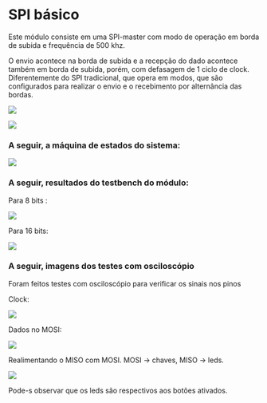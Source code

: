 # SPI básico

Este módulo consiste em uma SPI-master com modo de operação em borda de subida e frequência de 500 khz.

O envio acontece na borda de subida e a recepção do dado acontece também em borda de subida,
porém, com defasagem de 1 ciclo de clock. Diferentemente do SPI tradicional, que opera em modos,
que são configurados para realizar o envio e o recebimento por alternância das bordas.

![](https://github.com/diogo0001/riscv-multicycle/blob/master/peripherals/spi/spi_blocks.PNG)

![](https://github.com/diogo0001/riscv-multicycle/blob/master/peripherals/spi/spi_edges.PNG)


### A seguir, a máquina de estados do sistema:

![](https://github.com/diogo0001/riscv-multicycle/blob/master/peripherals/spi/FSM.jpeg)


 ### A seguir, resultados do testbench do módulo:
 
 Para 8 bits :
 
 ![](https://github.com/diogo0001/riscv-multicycle/blob/master/peripherals/spi/testbench_8bits.PNG)
 
 Para 16 bits:
 
 ![](https://github.com/diogo0001/riscv-multicycle/blob/master/peripherals/spi/testbench_16bits.PNG)
 
 
 ### A seguir, imagens dos testes com osciloscópio
 
 Foram feitos testes com osciloscópio para verificar os sinais nos pinos
 
 Clock:
 
 ![](https://github.com/diogo0001/riscv-multicycle/blob/master/peripherals/spi/spi_clock_osciloscope.PNG)
 
 Dados no MOSI:
 
 ![](https://github.com/diogo0001/riscv-multicycle/blob/master/peripherals/spi/spi_mosi_osciloscope.PNG)
 
 Realimentando o MISO com MOSI. MOSI -> chaves, MISO -> leds.
 
 ![](https://github.com/diogo0001/riscv-multicycle/blob/master/peripherals/spi/spi_miso_leds.PNG)
 
 Pode-s observar que os leds são respectivos aos botões ativados.
 

